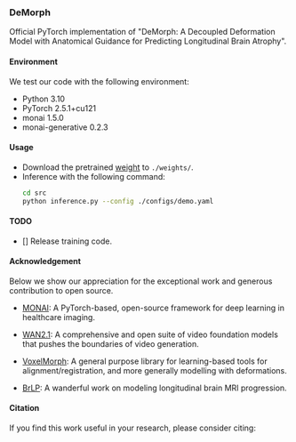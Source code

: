### DeMorph

Official PyTorch implementation of "DeMorph: A Decoupled Deformation Model with Anatomical Guidance for Predicting Longitudinal Brain Atrophy".

#### Environment
We test our code with the following environment:

- Python 3.10
- PyTorch 2.5.1+cu121
- monai 1.5.0
- monai-generative 0.2.3

#### Usage

- Download the pretrained [weight](https://drive.google.com/drive/folders/1jYGtWkebgQy3W7tEACLlhZcXLDB664QY?usp=drive_link) to `./weights/`.
- Inference with the following command:
    ```bash
    cd src
    python inference.py --config ./configs/demo.yaml
    ```

#### TODO

- [] Release training code.

#### Acknowledgement

Below we show our appreciation for the exceptional work and generous contribution to open source.

- [MONAI](https://github.com/Project-MONAI/MONAI): A PyTorch-based, open-source framework for deep learning in healthcare imaging.

- [WAN2.1](https://github.com/Wan-Video/Wan2.1): A comprehensive and open suite of video foundation models that pushes the boundaries of video generation.

- [VoxelMorph](https://github.com/voxelmorph/voxelmorph): A general purpose library for learning-based tools for alignment/registration, and more generally modelling with deformations.

- [BrLP](https://github.com/LemuelPuglisi/BrLP): A wanderful work on modeling longitudinal brain MRI progression.


#### Citation

If you find this work useful in your research, please consider citing:

```
```
